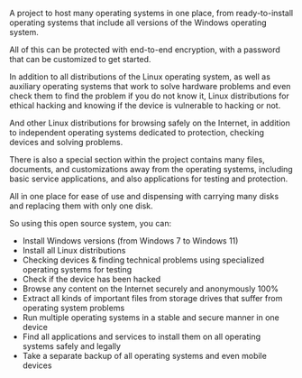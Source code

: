 A project to host many operating systems in one place, from ready-to-install operating systems that include all versions of the Windows operating system.

All of this can be protected with end-to-end encryption, with a password that can be customized to get started.

In addition to all distributions of the Linux operating system, as well as auxiliary operating systems that work to solve hardware problems and even check them to find the problem if you do not know it, Linux distributions for ethical hacking and knowing if the device is vulnerable to hacking or not.

And other Linux distributions for browsing safely on the Internet, in addition to independent operating systems dedicated to protection, checking devices and solving problems.

There is also a special section within the project contains many files, documents, and customizations away from the operating systems, including basic service applications, and also applications for testing and protection.

All in one place for ease of use and dispensing with carrying many disks and replacing them with only one disk.

So using this open source system, you can:

- Install Windows versions (from Windows 7 to Windows 11)
- Install all Linux distributions
- Checking devices & finding technical problems using specialized operating systems for testing
- Check if the device has been hacked
- Browse any content on the Internet securely and anonymously 100%
- Extract all kinds of important files from storage drives that suffer from operating system problems
- Run multiple operating systems in a stable and secure manner in one device
- Find all applications and services to install them on all operating systems safely and legally
- Take a separate backup of all operating systems and even mobile devices
